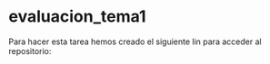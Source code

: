 # evaluacion_tema1

Para hacer esta tarea hemos creado el siguiente lin para acceder al repositorio: 
